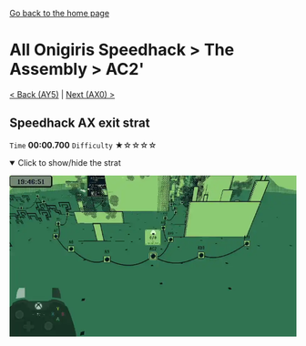 [Go back to the home page](https://github.com/Doublevil/scbspeedrun)

# All Onigiris Speedhack > The Assembly > AC2'

[< Back (AY5)](https://github.com/Doublevil/scbspeedrun/blob/main/levels/arb_sh/A/AY5.md) | [Next (AX0) >](https://github.com/Doublevil/scbspeedrun/blob/main/levels/arb_sh/A/AX0.md)

## Speedhack AX exit strat

`Time` **00:00.700** `Difficulty` ★☆☆☆☆
<details open>
  <summary>Click to show/hide the strat</summary>

  [![Strat animation](https://github.com/Doublevil/scbspeedrun/blob/main/media/levels/A/AC2_S_AXStrat.webp)](https://github.com/Doublevil/scbspeedrun/blob/main/media/levels/A/AC2_S_AXStrat.mp4?raw=true)
</details>
